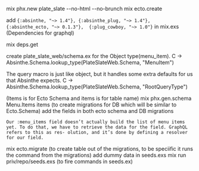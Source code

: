 mix phx.new plate_slate --no-html --no-brunch
mix ecto.create

add 
`
{:absinthe, "~> 1.4"},
{:absinthe_plug, "~> 1.4"},
{:absinthe_ecto, "~> 0.1.3"}, 
{:plug_cowboy, "~> 1.0"}
`
in mix.exs (Dependencies for graphql)

mix deps.get

create plate_slate_web/schema.ex for the Object type(menu_item).
C -> Absinthe.Schema.lookup_type(PlateSlateWeb.Schema, "MenuItem")

The query macro is just like object, but it handles some extra defaults for us that Absinthe expects.
C -> Absinthe.Schema.lookup_type(PlateSlateWeb.Schema, "RootQueryType")

(Items is for Ecto Schema and items is for table name)
mix phx.gen.schema Menu.Items items 
(to create migrations for DB which will be similar to Ecto.Schema)
add the fields in both ecto schema and DB migrations

`Our :menu_items field doesn’t actually build the list of menu items yet. To do that, we have to retrieve the data for the field. GraphQL refers to this as res- olution, and it’s done by defining a resolver for our field.`

mix ecto.migrate (to create table out of the migrations, to be speciific it runs the command from the migrations)
add dummy data in seeds.exs
mix run priv/repo/seeds.exs (to fire commands in seeds.ex)
